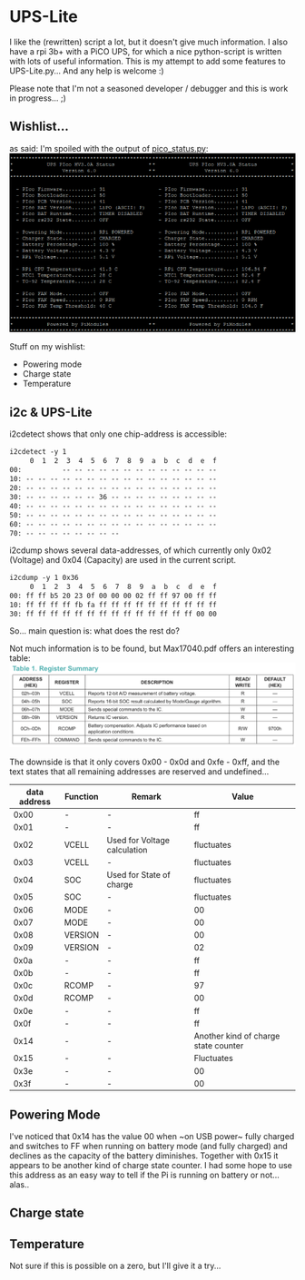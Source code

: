# UPS-Lite

I like the (rewritten) script a lot, but it doesn't give much information. I also have a rpi 3b+ with a PiCO UPS, for which a nice python-script is written with lots of useful information. This is my attempt to add some features to UPS-Lite.py... And any help is welcome :)

Please note that I'm not a seasoned developer / debugger and this is work in progress... ;)

## Wishlist... 
as said: I'm spoiled with the output of [pico_status.py](https://github.com/Siewert308SW/pico_status):
![alt text](https://github.com/Siewert308SW/pico_status/blob/master/pico_status.png "pico_status.py output")

Stuff on my wishlist: 
- Powering mode
- Charge state
- Temperature

## i2c & UPS-Lite
i2cdetect shows that only one chip-address is accessible:

```
i2cdetect -y 1
     0  1  2  3  4  5  6  7  8  9  a  b  c  d  e  f
00:          -- -- -- -- -- -- -- -- -- -- -- -- -- 
10: -- -- -- -- -- -- -- -- -- -- -- -- -- -- -- -- 
20: -- -- -- -- -- -- -- -- -- -- -- -- -- -- -- -- 
30: -- -- -- -- -- -- 36 -- -- -- -- -- -- -- -- -- 
40: -- -- -- -- -- -- -- -- -- -- -- -- -- -- -- -- 
50: -- -- -- -- -- -- -- -- -- -- -- -- -- -- -- -- 
60: -- -- -- -- -- -- -- -- -- -- -- -- -- -- -- -- 
70: -- -- -- -- -- -- -- --
```

i2cdump shows several data-addresses, of which currently only 0x02 (Voltage) and 0x04 (Capacity) are used in the current script. 
```
i2cdump -y 1 0x36
     0  1  2  3  4  5  6  7  8  9  a  b  c  d  e  f
00: ff ff b5 20 23 0f 00 00 00 02 ff ff 97 00 ff ff
10: ff ff ff ff fb fa ff ff ff ff ff ff ff ff ff ff
30: ff ff ff ff ff ff ff ff ff ff ff ff ff ff 00 00
```
 So... main question is: what does the rest do? 

Not much information is to be found, but Max17040.pdf offers an interesting table:
![alt text](images/Max17040_registry.png "Max17040 registry table")

The downside is that it only covers 0x00 - 0x0d and 0xfe - 0xff, and the text states that all remaining addresses are reserved and undefined... 


| data address | Function | Remark  | Value |
| ------------- |-------------|-------|-------|
| 0x00 | - | - |ff|
| 0x01 | - | - |ff|
| 0x02 | VCELL | Used for Voltage calculation | fluctuates  | 
| 0x03 | VCELL | - | fluctuates|  
| 0x04 | SOC | Used for State of charge | fluctuates |
| 0x05 | SOC | - |fluctuates |
| 0x06 | MODE | - |00 | 
| 0x07 | MODE | - |00 | 
| 0x08 | VERSION | - |00 | 
| 0x09 | VERSION | - |02 | 
| 0x0a | - | - |ff |
| 0x0b | - | - |ff |
| 0x0c | RCOMP | - |97 | 
| 0x0d | RCOMP | - |00 | 
| 0x0e | - | - |ff | 
| 0x0f | - | - |ff | 
| 0x14 | - | - |Another kind of charge state counter |
| 0x15 | - | - |Fluctuates   | 
| 0x3e | - | - |00 | 
| 0x3f | - | - |00 | 

## Powering Mode
I've noticed that 0x14 has the value 00 when ~on USB power~ fully charged and switches to FF when running on battery mode (and fully charged) and declines as the capacity of the battery diminishes. Together with 0x15 it appears to be another kind of charge state counter. I had some hope to use this address as an easy way to tell if the Pi is running on battery or not... alas.. 





## Charge state

## Temperature
Not sure if this is possible on a zero, but I'll give it a try...






